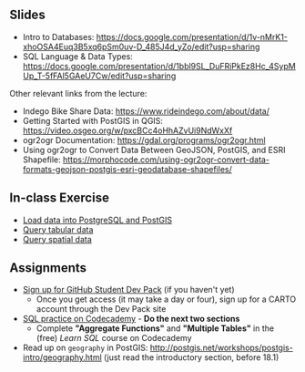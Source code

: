 ## Slides

- Intro to Databases: https://docs.google.com/presentation/d/1v-nMrK1-xhoOSA4Euq3B5xq6pSm0uv-D_485J4d_yZo/edit?usp=sharing
- SQL Language & Data Types: https://docs.google.com/presentation/d/1bbl9SL_DuFRiPkEz8Hc_4SypMUp_T-5fFAl5GAeU7Cw/edit?usp=sharing

Other relevant links from the lecture:
- Indego Bike Share Data: https://www.rideindego.com/about/data/
- Getting Started with PostGIS in QGIS: https://video.osgeo.org/w/pxcBCc4oHhAZvUi9NdWxXf
- ogr2ogr Documentation: https://gdal.org/programs/ogr2ogr.html
- Using ogr2ogr to Convert Data Between GeoJSON, PostGIS, and ESRI Shapefile: https://morphocode.com/using-ogr2ogr-convert-data-formats-geojson-postgis-esri-geodatabase-shapefiles/

## In-class Exercise

* [Load data into PostgreSQL and PostGIS](ex_1_loading_data.md)
* [Query tabular data](ex_2_querying_data.md)
* [Query spatial data](ex_3_querying_spatial_data.md)

## Assignments

* [Sign up for GitHub Student Dev Pack](https://education.github.com/pack) (if you haven't yet)
  * Once you get access (it may take a day or four), sign up for a CARTO account through the Dev Pack site
* [SQL practice on Codecademy](https://www.codecademy.com/learn/learn-sql) - **Do the next two sections**
  * Complete **"Aggregate Functions"** and **"Multiple Tables"** in the (free) _Learn SQL_ course on Codecademy
* Read up on `geography` in PostGIS: http://postgis.net/workshops/postgis-intro/geography.html (just read the introductory section, before 18.1)
